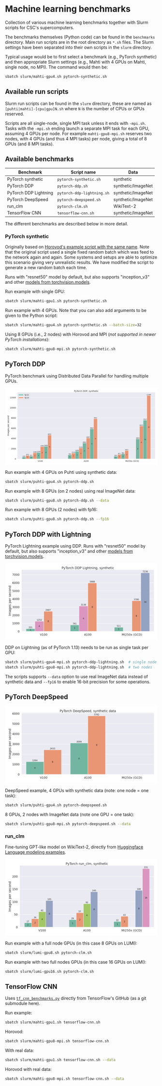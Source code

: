 # Machine learning benchmarks

Collection of various machine learning benchmarks together with Slurm scripts
for CSC's supercomputers.

The benchmarks themselves (Python code) can be found in the `benchmarks`
directory. Main run scripts are in the root directory as `*.sh` files. The Slurm
settings have been separated into their own scripts in the `slurm` directory.

Typical usage would be to first select a benchmark (e.g., PyTorch synthetic) and
then appropriate Slurm settings (e.g., Mahti with 4 GPUs on Mahti, single node,
no MPI). The command would then be:

```bash
sbatch slurm/mahti-gpu4.sh pytorch-synthetic.sh
```

## Available run scripts

Slurm run scripts can be found in the `slurm` directory, these are named as
`[puhti|mahti]-[cpu|gpu]N.sh` where `N` is the number of CPUs or GPUs reserved.

Scripts are all single-node, single MPI task unless it ends with `-mpi.sh`.
Tasks with the `-mpi.sh` ending launch a separate MPI task for each GPU,
assuming 4 GPUs per node. For example `mahti-gpu8-mpi.sh` reserves two nodes,
with 4 GPUs (and thus 4 MPI tasks) per node, giving a total of 8 GPUs (and 8 MPI
tasks).


## Available benchmarks

| Benchmark             | Script name                | Data               |
|-----------------------|----------------------------|--------------------|
| PyTorch synthetic     | `pytorch-synthetic.sh`     | synthetic          |
| PyTorch DDP           | `pytorch-ddp.sh`           | synthetic/ImageNet |
| PyTorch DDP Lightning | `pytorch-ddp-lightning.sh` | synthetic/ImageNet |
| PyTorch DeepSpeed     | `pytorch-deepspeed.sh`     | synthetic/ImageNet |
| run_clm               | `pytorch-clm.sh`           | WikiText-2         |
| TensorFlow CNN        | `tensorflow-cnn.sh`        | synthetic/ImageNet |

The different benchmarks are described below in more detail. 


### PyTorch synthetic

Originally based on [Horovod's example script with the same name][1]. Note that
the original script used a single fixed random batch which was feed to the
network again and again. Some systems and setups are able to optimize this
scenario giving very unrealistic results. We have modified the script to
generate a new random batch each time.

Runs with "resnet50" model by default, but also supports "inception_v3" and
other [models from torchvision.models][2].

Run example with single GPU:

```bash
sbatch slurm/mahti-gpu1.sh pytorch-synthetic.sh
```

Run example with 4 GPUs. Note that you can also add arguments to be given to
the Python script:

```bash
sbatch slurm/mahti-gpu4.sh pytorch-synthetic.sh --batch-size=32
```

Using 8 GPUs (i.e., 2 nodes) with Horovod and MPI (*not supported in newer PyTorch installations*):

```bash
sbatch slurm/mahti-gpu8-mpi.sh pytorch-synthetic.sh
```

## PyTorch DDP

PyTorch benchmark using Distributed Data Parallel for handling
multiple GPUs.

![PyTorch DDP results chart](pytorch_ddp_synthetic.png)

Run example with 4 GPUs on Puhti using synthetic data:

```bash
sbatch slurm/puhti-gpu4.sh pytorch-ddp.sh
```

Run example with 8 GPUs (on 2 nodes) using real ImageNet data:

```bash
sbatch slurm/puhti-gpu8.sh pytorch-ddp.sh --data
```

Run example with 8 GPUs (2 nodes) with fp16:

```bash
sbatch slurm/puhti-gpu8.sh pytorch-ddp.sh --fp16
```


## PyTorch DDP with Lightning

PyTorch Lightning example using DDP. Runs with "resnet50" model by
default, but also supports "inception_v3" and other [models from
torchvision.models][2].

![PyTorch DDP Lightning results chart](pytorch_ddp_lightning_synthetic.png)

DDP on Lightning (as of PyTorch 1.13) needs to be run as single task per GPU:

```bash
sbatch slurm/puhti-gpu4-mpi.sh pytorch-ddp-lightning.sh  # single node
sbatch slurm/puhti-gpu8-mpi.sh pytorch-ddp-lightning.sh  # two nodes
```

The scripts supports `--data` option to use real ImageNet data instead
of synthetic data and `--fp16` to enable 16-bit precision for some
operations.

## PyTorch DeepSpeed

![PyTorch deepspeed results chart](pytorch_deepspeed_synthetic.png)

DeepSpeed example, 4 GPUs with synthetic data (note: one node = one task):

```bash
sbatch slurm/puhti-gpu4.sh pytorch-deepspeed.sh
```

8 GPUs, 2 nodes with ImageNet data (note one GPU = one task):

```bash
sbatch slurm/puhti-gpu8-mpi.sh pytorch-deepspeed.sh --data
```

### run_clm

Fine-tuning GPT-like model on WikiText-2, directly from [Huggingface
Language modeling
examples](https://github.com/huggingface/transformers/tree/main/examples/pytorch/language-modeling).

![PyTorch run_clm results chart](pytorch_run_clm_synthetic.png)

Run example with a full node GPUs (in this case 8 GPUs on LUMI):

```bash
sbatch slurm/lumi-gpu8.sh pytorch-clm.sh
```

Run example with two full nodes GPUs (in this case 16 GPUs on LUMI):

```bash
sbatch slurm/lumi-gpu16.sh pytorch-clm.sh
```



## TensorFlow CNN

Uses [`tf_cnn_benchmarks.py`][3] directly from TensorFlow's GitHub (as a git
submodule here).

Run example:

```bash
sbatch slurm/mahti-gpu1.sh tensorflow-cnn.sh
```

Horovod:

```bash
sbatch slurm/mahti-gpu8-mpi.sh tensorflow-cnn.sh
```

With real data:

```bash
sbatch slurm/mahti-gpu1.sh tensorflow-cnn.sh --data
```

Horovod with real data:
```bash
sbatch slurm/mahti-gpu8-mpi.sh tensorflow-cnn.sh --data
```


[1]: https://github.com/horovod/horovod/blob/master/examples/pytorch/pytorch_synthetic_benchmark.py
[2]: https://pytorch.org/vision/stable/models.html
[3]: https://github.com/tensorflow/benchmarks/blob/master/scripts/tf_cnn_benchmarks/tf_cnn_benchmarks.py
